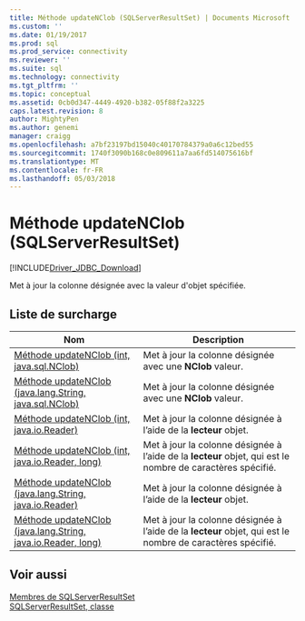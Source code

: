 ```yaml
---
title: Méthode updateNClob (SQLServerResultSet) | Documents Microsoft
ms.custom: ''
ms.date: 01/19/2017
ms.prod: sql
ms.prod_service: connectivity
ms.reviewer: ''
ms.suite: sql
ms.technology: connectivity
ms.tgt_pltfrm: ''
ms.topic: conceptual
ms.assetid: 0cb0d347-4449-4920-b382-05f88f2a3225
caps.latest.revision: 8
author: MightyPen
ms.author: genemi
manager: craigg
ms.openlocfilehash: a7bf23197bd15040c40170784379a0a6c12bed55
ms.sourcegitcommit: 1740f3090b168c0e809611a7aa6fd514075616bf
ms.translationtype: MT
ms.contentlocale: fr-FR
ms.lasthandoff: 05/03/2018
---
```

# <a name="updatenclob-method-sqlserverresultset"></a>Méthode updateNClob (SQLServerResultSet)
[!INCLUDE[Driver_JDBC_Download](../../../includes/driver_jdbc_download.md)]

  Met à jour la colonne désignée avec la valeur d'objet spécifiée.  
  
## <a name="overload-list"></a>Liste de surcharge  
  
|Nom| Description|  
|----------|-----------------|  
|[Méthode updateNClob &#40;int, java.sql.NClob&#41;](../../../connect/jdbc/reference/updatenclob-method-int-java-sql-nclob.md)|Met à jour la colonne désignée avec une **NClob** valeur.|  
|[Méthode updateNClob &#40;java.lang.String, java.sql.NClob&#41;](../../../connect/jdbc/reference/updatenclob-method-java-lang-string-java-sql-nclob.md)|Met à jour la colonne désignée avec une **NClob** valeur.|  
|[Méthode updateNClob &#40;int, java.io.Reader&#41;](../../../connect/jdbc/reference/updatenclob-method-int-java-io-reader.md)|Met à jour la colonne désignée à l’aide de la **lecteur** objet.|  
|[Méthode updateNClob &#40;int, java.io.Reader, long&#41;](../../../connect/jdbc/reference/updatenclob-method-int-java-io-reader-long.md)|Met à jour la colonne désignée à l’aide de la **lecteur** objet, qui est le nombre de caractères spécifié.|  
|[Méthode updateNClob &#40;java.lang.String, java.io.Reader&#41;](../../../connect/jdbc/reference/updatenclob-method-java-lang-string-java-io-reader.md)|Met à jour la colonne désignée à l’aide de la **lecteur** objet.|  
|[Méthode updateNClob &#40;java.lang.String, java.io.Reader, long&#41;](../../../connect/jdbc/reference/updatenclob-method-java-lang-string-java-io-reader-long.md)|Met à jour la colonne désignée à l’aide de la **lecteur** objet, qui est le nombre de caractères spécifié.|  
  
## <a name="see-also"></a>Voir aussi  
 [Membres de SQLServerResultSet](../../../connect/jdbc/reference/sqlserverresultset-members.md)   
 [SQLServerResultSet, classe](../../../connect/jdbc/reference/sqlserverresultset-class.md)  
  
  
